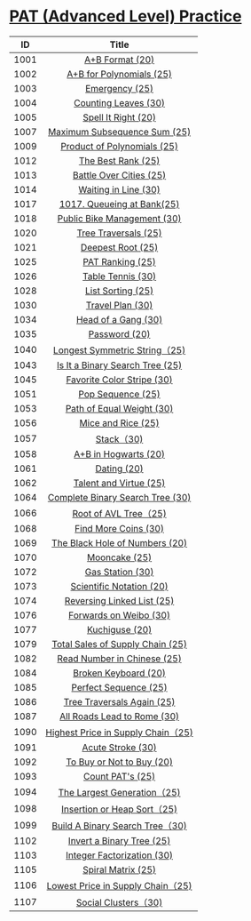 # [PAT (Advanced Level) Practice](https://pintia.cn/problem-sets/994805342720868352/problems)

| ID | Title |
| :--: | :--: |
| 1001 | [A+B Format (20)](1001)|
| 1002 | [A+B for Polynomials (25)](1002)|
| 1003 | [Emergency (25)](1003)|
| 1004 | [Counting Leaves (30)](1004)|
| 1005 | [Spell It Right (20)](1005)|
| 1007 | [Maximum Subsequence Sum (25)](1007)|
| 1009 | [Product of Polynomials (25)](1009)|
| 1012 | [The Best Rank (25)](1012)|
| 1013 | [Battle Over Cities (25)](1013)|
| 1014 | [Waiting in Line (30)](1014)|
| 1017 | [1017. Queueing at Bank(25)](1017)|
| 1018 | [Public Bike Management (30)](1018)|
| 1020 | [Tree Traversals (25)](1020)|
| 1021 | [Deepest Root (25)](1021)|
| 1025 | [PAT Ranking (25)](1025)|
| 1026 | [Table Tennis (30)](1026)|
| 1028 | [List Sorting (25)](1028)|
| 1030 | [Travel Plan (30)](1030)|
| 1034 | [Head of a Gang (30)](1034)|
| 1035 | [Password (20)](1035)|
| 1040 | [Longest Symmetric String（25)](1040)|
| 1043 | [Is It a Binary Search Tree (25)](1043)|
| 1045 | [Favorite Color Stripe (30)](1045)|
| 1051 | [Pop Sequence (25)](1051)|
| 1053 | [Path of Equal Weight (30)](1053)|
| 1056 | [Mice and Rice (25)](1056)|
| 1057 | [Stack（30)](1057)|
| 1058 | [A+B in Hogwarts (20)](1058)|
| 1061 | [Dating (20)](1061)|
| 1062 | [Talent and Virtue (25)](1062)|
| 1064 | [Complete Binary Search Tree (30)](1064)|
| 1066 | [Root of AVL Tree（25)](1066)|
| 1068 | [Find More Coins (30)](1068)|
| 1069 | [The Black Hole of Numbers (20)](1069)|
| 1070 | [Mooncake (25)](1070)|
| 1072 | [Gas Station (30)](1072)|
| 1073 | [Scientific Notation (20)](1073)|
| 1074 | [Reversing Linked List (25)](1074)|
| 1076 | [Forwards on Weibo (30)](1076)|
| 1077 | [Kuchiguse (20)](1077)|
| 1079 | [Total Sales of Supply Chain (25)](1079)|
| 1082 | [Read Number in Chinese (25)](1082)|
| 1084 | [Broken Keyboard (20)](1084)|
| 1085 | [Perfect Sequence (25)](1085)|
| 1086 | [Tree Traversals Again (25)](1086)|
| 1087 | [All Roads Lead to Rome (30)](1087)|
| 1090 | [Highest Price in Supply Chain（25)](1090)|
| 1091 | [Acute Stroke (30)](1091)|
| 1092 | [To Buy or Not to Buy (20)](1092)|
| 1093 | [Count PAT's (25)](1093)|
| 1094 | [The Largest Generation（25)](1094)|
| 1098 | [Insertion or Heap Sort（25)](1098)|
| 1099 | [Build A Binary Search Tree（30)](1099)|
| 1102 | [Invert a Binary Tree (25)](1102)|
| 1103 | [Integer Factorization (30)](1103)|
| 1105 | [Spiral Matrix (25)](1105)|
| 1106 | [Lowest Price in Supply Chain（25)](1106)|
| 1107 | [Social Clusters（30)](1107)|
